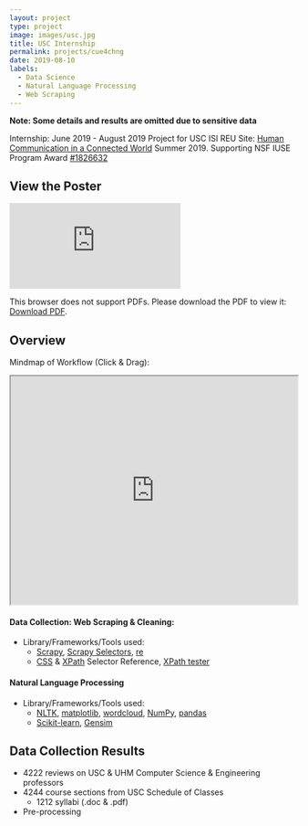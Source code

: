 ```yaml
---
layout: project
type: project
image: images/usc.jpg
title: USC Internship
permalink: projects/cue4chng
date: 2019-08-10
labels:
  - Data Science
  - Natural Language Processing
  - Web Scraping
---
```

**Note: Some details and results are omitted due to sensitive data**


Internship: June 2019 - August 2019
Project for USC ISI REU Site: [Human Communication in a Connected World](https://reu.isi.edu/index.html) Summer 2019. Supporting NSF IUSE Program Award [#1826632](https://nsf.gov/awardsearch/showAward?AWD_ID=1826632)


## View the Poster

<object data="https://miraabela.github.io/cue4chng/files/poster.pdf" type="application/pdf" width="750px" height="400px">
    <embed src="https://miraabela.github.io/cue4chng/files/poster.pdf">
        <p>This browser does not support PDFs. Please download the PDF to view it: <a href="https://miraabela.github.io/cue4chng/files/poster.pdf">Download PDF</a>.</p>
    </embed>
</object>


## Overview 
Mindmap of Workflow (Click & Drag):

<iframe width="100%" height="400px" src="https://atlas.mindmup.com/2019/07/25a29970acd711e98514ff596ba192be/reu_workflow/index.html"></iframe>

#### Data Collection: Web Scraping & Cleaning:

- Library/Frameworks/Tools used: 
    - [Scrapy](https://scrapy.org/), [Scrapy Selectors](https://docs.scrapy.org/en/latest/topics/selectors.html), [re](https://docs.python.org/3/library/re.html)
    - [CSS](https://www.w3schools.com/cssref/css_selectors.asp) & [XPath](https://devhints.io/xpath) Selector Reference, [XPath tester](http://xpather.com/)
    
#### Natural Language Processing

- Library/Frameworks/Tools used: 
    - [NLTK](https://www.nltk.org/), [matplotlib](https://matplotlib.org/), [wordcloud](https://github.com/amueller/word_cloud), [NumPy](http://numpy.org/), [pandas](https://pandas.pydata.org/)
    - [Scikit-learn](https://scikit-learn.org/stable/), [Gensim](https://radimrehurek.com/gensim/)
    
    
## Data Collection Results

- 4222 reviews on USC & UHM  Computer Science & Engineering professors
- 4244 course sections from USC Schedule of Classes
	- 1212 syllabi (.doc & .pdf)
- Pre-processing
